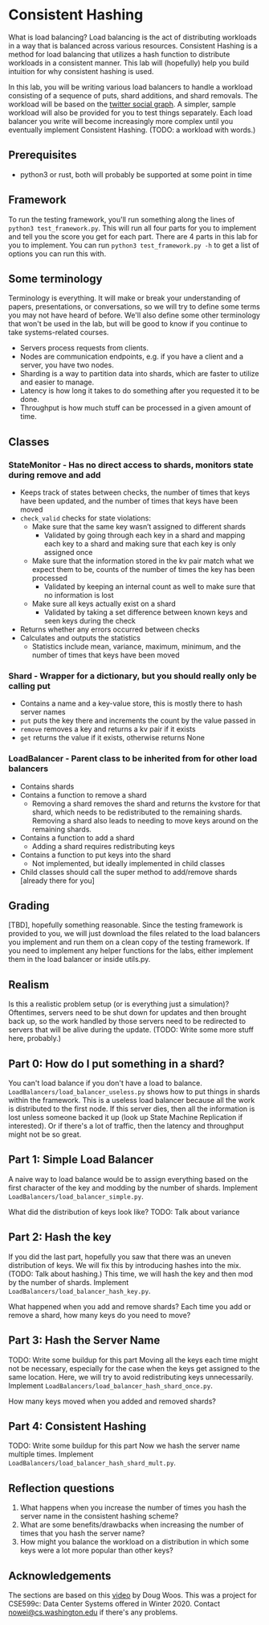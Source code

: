 # Consistent Hashing
What is load balancing? Load balancing is the act of distributing workloads in a way that is balanced across various resources. Consistent Hashing is a method for load balancing that utilizes a hash function to distribute workloads in a consistent manner. This lab will (hopefully) help you build intuition for why consistent hashing is used. 

In this lab, you will be writing various load balancers to handle a workload consisting of a sequence of puts, shard additions, and shard removals. The workload will be based on the [twitter social graph](http://an.kaist.ac.kr/traces/WWW2010.html). A simpler, sample workload will also be provided for you to test things separately. Each load balancer you write will become increasingly more complex until you eventually implement Consistent Hashing. (TODO: a workload with words.) 

## Prerequisites
- python3 or rust, both will probably be supported at some point in time

## Framework
To run the testing framework, you'll run something along the lines of `python3 test_framework.py`. This will run all four parts for you to implement and tell you the score you get for each part. There are 4 parts in this lab for you to implement. You can run `python3 test_framework.py -h` to get a list of options you can run this with. 

## Some terminology
Terminology is everything. It will make or break your understanding of papers, presentations, or conversations, so we will try to define some terms you may not have heard of before. We'll also define some other terminology that won't be used in the lab, but will be good to know if you continue to take systems-related courses. 
* Servers process requests from clients. 
* Nodes are communication endpoints, e.g. if you have a client and a server, you have two nodes. 
* Sharding is a way to partition data into shards, which are faster to utilize and easier to manage. 
* Latency is how long it takes to do something after you requested it to be done.
* Throughput is how much stuff can be processed in a given amount of time.

## Classes

### StateMonitor - Has no direct access to shards, monitors state during remove and add
* Keeps track of states between checks, the number of times that keys have been updated, and the number of times that keys have been moved
* `check_valid` checks for state violations:
  * Make sure that the same key wasn’t assigned to different shards
    * Validated by going through each key in a shard and mapping each key to a shard and making sure that each key is only assigned once
  * Make sure that the information stored in the kv pair match what we expect them to be, counts of the number of times the key has been processed 
    * Validated by keeping an internal count as well to make sure that no information is lost
  * Make sure all keys actually exist on a shard
    * Validated by taking a set difference between known keys and seen keys during the check
* Returns whether any errors occurred between checks
* Calculates and outputs the statistics 
  * Statistics include mean, variance, maximum, minimum, and the number of times that keys have been moved

### Shard - Wrapper for a dictionary, but you should really only be calling put
* Contains a name and a key-value store, this is mostly there to hash server names
* `put` puts the key there and increments the count by the value passed in
* `remove` removes a key and returns a kv pair if it exists
* `get` returns the value if it exists, otherwise returns None

### LoadBalancer - Parent class to be inherited from for other load balancers
* Contains shards
* Contains a function to remove a shard
  * Removing a shard removes the shard and returns the kvstore for that shard, which needs to be redistributed to the remaining shards. Removing a shard also leads to needing to move keys around on the remaining shards.
* Contains a function to add a shard
  * Adding a shard requires redistributing keys
* Contains a function to put keys into the shard
  * Not implemented, but ideally implemented in child classes
* Child classes should call the super method to add/remove shards [already there for you]

## Grading
\[TBD\], hopefully something reasonable. Since the testing framework is provided to you, we will just download the files related to the load balancers you implement and run them on a clean copy of the testing framework. If you need to implement any helper functions for the labs, either implement them in the load balancer or inside utils.py. 

## Realism
Is this a realistic problem setup (or is everything just a simulation)? Oftentimes, servers need to be shut down for updates and then brought back up, so the work handled by those servers need to be redirected to servers that will be alive during the update. (TODO: Write some more stuff here, probably.)

## Part 0: How do I put something in a shard?
You can't load balance if you don't have a load to balance. `LoadBalancers/load_balancer_useless.py` shows how to put things in shards within the framework. This is a useless load balancer because all the work is distributed to the first node. If this server dies, then all the information is lost unless someone backed it up (look up State Machine Replication if interested). Or if there's a lot of traffic, then the latency and throughput might not be so great. 

## Part 1: Simple Load Balancer
A naive way to load balance would be to assign everything based on the first character of the key and modding by the number of shards. Implement `LoadBalancers/load_balancer_simple.py`. 

What did the distribution of keys look like? TODO: Talk about variance

## Part 2: Hash the key
If you did the last part, hopefully you saw that there was an uneven distribution of keys. We will fix this by introducing hashes into the mix. (TODO: Talk about hashing.) This time, we will hash the key and then mod by the number of shards. Implement `LoadBalancers/load_balancer_hash_key.py`.

What happened when you add and remove shards? Each time you add or remove a shard, how many keys do you need to move?

## Part 3: Hash the Server Name
TODO: Write some buildup for this part
Moving all the keys each time might not be necessary, especially for the case when the keys get assigned to the same location. Here, we will try to avoid redistributing keys unnecessarily. Implement `LoadBalancers/load_balancer_hash_shard_once.py`.

How many keys moved when you added and removed shards? 

## Part 4: Consistent Hashing
TODO: Write some buildup for this part
Now we hash the server name multiple times. Implement `LoadBalancers/load_balancer_hash_shard_mult.py`.

## Reflection questions
1. What happens when you increase the number of times you hash the server name in the consistent hashing scheme? 
2. What are some benefits/drawbacks when increasing the number of times that you hash the server name?
3. How might you balance the workload on a distribution in which some keys were a lot more popular than other keys?

## Acknowledgements 
The sections are based on this [video](https://cs.brown.edu/video/392/?quality=hires) by Doug Woos. This was a project for CSE599c: Data Center Systems offered in Winter 2020. 
Contact nowei@cs.washington.edu if there's any problems.
